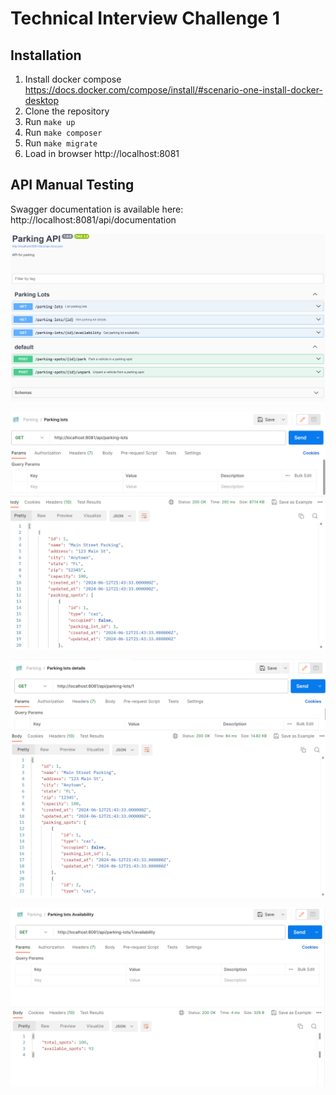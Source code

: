 # Technical Interview Challenge 1

## Installation

1. Install docker compose https://docs.docker.com/compose/install/#scenario-one-install-docker-desktop
2. Clone the repository
2. Run `make up`
4. Run `make composer`
3. Run `make migrate`
4. Load in browser http://localhost:8081

## API Manual Testing

Swagger documentation is available here: http://localhost:8081/api/documentation

![alt text](image-4.png)

![alt text](image-1.png)

![alt text](image-2.png)

![alt text](image-3.png)

